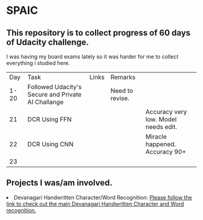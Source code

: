 # SPAIC
<h2> This repository is to collect progress of 60 days of Udacity challenge. </h2>
I was having my board exams lately so it was harder for me to collect everything i studied here. 
<table>
 <tr> 
  <td>Day</td>
  <td>Task</td>
  <td>Links</td>
  <td> Remarks<td>
 </tr>
 <tr>
  <td>1-20</td>
  <td>Followed Udacity's Secure and Private AI Challange</td>
  <td></td>
  <td> Need to revise. </td>
 </tr>
 <tr>
  <td> 21</td>
  <td> DCR Using FFN</td>
  <td><td>
  <td>Accuracy very low. Model needs edit.</td>
 </tr>
 <tr>
  <td> 22</td>
  <td>DCR Using CNN</td>
  <td><td>
  <td> Miracle happened. Accuracy 90+</td>
  <tr>
   <td>23</td>
   <td></td>
   <td></td>
   <td></td>
 </tr>
</table>
<h2> Projects I was/am involved. </h2>
<li> Devanagari Handwritten Character/Word Recognition: <a href = "https://github.com/q-viper/Devanagari-Character-Word-Recognition">Please follow the link to check out the main Devanagari Handwritten Character and Word recognition. </a>
   </li>




